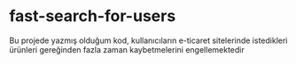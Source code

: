 # fast-search-for-users
Bu projede yazmış olduğum kod, kullanıcıların e-ticaret sitelerinde istedikleri ürünleri gereğinden fazla zaman kaybetmelerini engellemektedir
